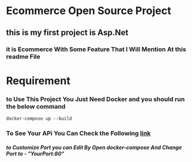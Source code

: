 # Ecommerce Open Source Project
## this is my first project is Asp.Net
### it is Ecommerce With Some Feature That I Will Mention At this readme File

# Requirement
### to Use This Project You Just Need  Docker and you should run the below command
```
docker-compose up --build
```
### To See Your APi You Can Check the Following [link](http://localhost:8080/swagger/index.html)
##### to Customize Port you can Edit By Open **docker-compose** And Change Port to  - "YourPort:80" 
